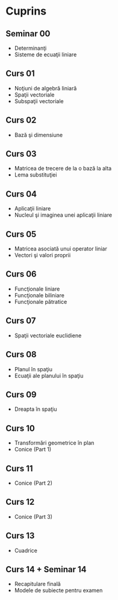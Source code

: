  # Cuprins

## Seminar 00

- Determinanţi
- Sisteme de ecuaţii liniare

## Curs 01

- Noţiuni de algebră liniară
- Spaţii vectoriale
- Subspaţii vectoriale

## Curs 02

- Bază şi dimensiune

## Curs 03

- Matricea de trecere de la o bază la alta
- Lema substituţiei

## Curs 04

- Aplicaţii liniare
- Nucleul şi imaginea unei aplicaţii liniare

## Curs 05

- Matricea asociată unui operator liniar
- Vectori şi valori proprii

## Curs 06

- Funcţionale liniare
- Funcţionale biliniare
- Funcţionale pătratice

## Curs 07

- Spaţii vectoriale euclidiene

## Curs 08

- Planul în spaţiu
- Ecuaţii ale planului în spaţiu

## Curs 09

- Dreapta în spaţiu

## Curs 10

- Transformări geometrice în plan
- Conice (Part 1)

## Curs 11

- Conice (Part 2)

## Curs 12

- Conice (Part 3)

## Curs 13

- Cuadrice

## Curs 14 + Seminar 14

- Recapitulare finală
- Modele de subiecte pentru examen


